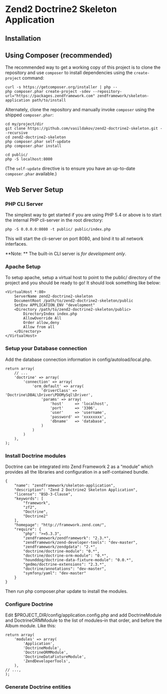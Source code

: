 Zend2 Doctrine2 Skeleton Application
=======================


Installation
------------

Using Composer (recommended)
----------------------------
The recommended way to get a working copy of this project is to clone the repository
and use `composer` to install dependencies using the `create-project` command:

    curl -s https://getcomposer.org/installer | php --
    php composer.phar create-project -sdev --repository-url="https://packages.zendframework.com" zendframework/skeleton-application path/to/install

Alternately, clone the repository and manually invoke `composer` using the shipped
`composer.phar`:

    cd my/project/dir
    git clone https://github.com/vasildakov/zend2-doctrine2-skeleton.git --recursive
    cd zend2-doctrine2-skeleton
    php composer.phar self-update
    php composer.phar install

    cd public/
    php -S localhost:8000

(The `self-update` directive is to ensure you have an up-to-date `composer.phar`
available.)



Web Server Setup
----------------

### PHP CLI Server

The simplest way to get started if you are using PHP 5.4 or above is to start the internal PHP cli-server in the root directory:

    php -S 0.0.0.0:8080 -t public/ public/index.php

This will start the cli-server on port 8080, and bind it to all network
interfaces.

**Note: ** The built-in CLI server is *for development only*.

### Apache Setup

To setup apache, setup a virtual host to point to the public/ directory of the
project and you should be ready to go! It should look something like below:

    <VirtualHost *:80>
        ServerName zend2-doctrine2-skeleton
        DocumentRoot /path/to/zend2-doctrine2-skeleton/public
        SetEnv APPLICATION_ENV "development"
        <Directory /path/to/zend2-doctrine2-skeleton/public>
            DirectoryIndex index.php
            AllowOverride All
            Order allow,deny
            Allow from all
        </Directory>
    </VirtualHost>

### Setup your Database connection
Add the database connection information in config/autoload/local.php.

    return array(
        // ...
        'doctrine' => array(
            'connection' => array(
                'orm_default' => array(
                    'driverClass' => 'Doctrine\DBAL\Driver\PDOMySql\Driver',
                    'params' => array(
                        'host'     => 'localhost',
                        'port'     => '3306',
                        'user'     => 'username',
                        'password' => 'xxxxxxxx',
                        'dbname'   => 'database',
                    )
                )
            )
        ),
    );


### Install Doctrine modules
Doctrine can be integrated into Zend Framework 2 as a “module” which provides all the libraries and configuration in a self-contained bundle.

    {
        "name": "zendframework/skeleton-application",
        "description": "Zend 2 Doctrine2 Skeleton Application",
        "license": "BSD-3-Clause",
        "keywords": [
            "framework",
            "zf2",
            "Doctrine",
            "Doctrine2"
        ],
        "homepage": "http://framework.zend.com/",
        "require": {
            "php": ">=5.3.3",
            "zendframework/zendframework": "2.3.*",
            "zendframework/zend-developer-tools": "dev-master",
            "zendframework/zendgdata": "2.*",
            "doctrine/doctrine-module": "0.*",
            "doctrine/doctrine-orm-module": "0.*",
            "hounddog/doctrine-data-fixture-module": "0.0.*",
            "gedmo/doctrine-extensions": "2.3.*",
            "doctrine/annotations": "dev-master",
            "symfony/yaml": "dev-master"
        }
    }
Then run php composer.phar update to install the modules.


### Configure Doctrine
Edit $PROJECT_DIR/config/application.config.php and add DoctrineModule and DoctrineORMModule to the list of modules–in that order, and before the Album module. Like this:

    return array(
        'modules' => array(
            'Application',
            'DoctrineModule',
            'DoctrineORMModule',
            'DoctrineDataFixtureModule',
            'ZendDeveloperTools',
        ),
    // ...,
    );



### Generate Doctrine entities
